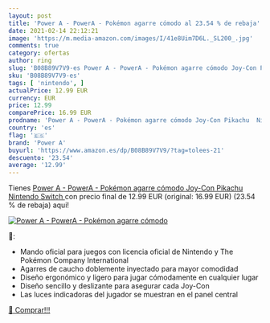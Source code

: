 ```yaml
---
layout: post
title: 'Power A - PowerA - Pokémon agarre cómodo al 23.54 % de rebaja'
date: 2021-02-14 22:12:21
image: 'https://m.media-amazon.com/images/I/41e8Uim7D6L._SL200_.jpg'
comments: true
category: ofertas
author: ring
slug: 'B08B89V7V9-es Power A - PowerA - Pokémon agarre cómodo Joy-Con Pikachu...'
sku: 'B08B89V7V9-es'
tags: [ 'nintendo', ]
actualPrice: 12.99 EUR
currency: EUR
price: 12.99
comparePrice: 16.99 EUR
prodname: 'Power A - PowerA - Pokémon agarre cómodo Joy-Con Pikachu  Nintendo Switch '
country: 'es'
flag: '🇪🇸'
brand: 'Power A'
buyurl: 'https://www.amazon.es/dp/B08B89V7V9/?tag=tolees-21'
descuento: '23.54'
average: '12.99'
---
```


Tienes [Power A - PowerA - Pokémon agarre cómodo Joy-Con Pikachu  Nintendo Switch ](https://www.amazon.es/dp/B08B89V7V9/?tag=tolees-21) con precio final de  12.99 EUR (original: 16.99 EUR) (23.54 %  de rebaja) aqui!

[![Power A - PowerA - Pokémon agarre cómodo](https://m.media-amazon.com/images/I/41e8Uim7D6L._SL200_.jpg)](https://www.amazon.es/dp/B08B89V7V9/?tag=tolees-21)

🔎:

- Mando oficial para juegos con licencia oficial de Nintendo y The Pokémon Company International
- Agarres de caucho doblemente inyectado para mayor comodidad
- Diseño ergonómico y ligero para jugar cómodamente en cualquier lugar
- Diseño sencillo y deslizante para asegurar cada Joy-Con
- Las luces indicadoras del jugador se muestran en el panel central

[🛒 Comprar!!!](https://www.amazon.es/dp/B08B89V7V9/?tag=tolees-21)
